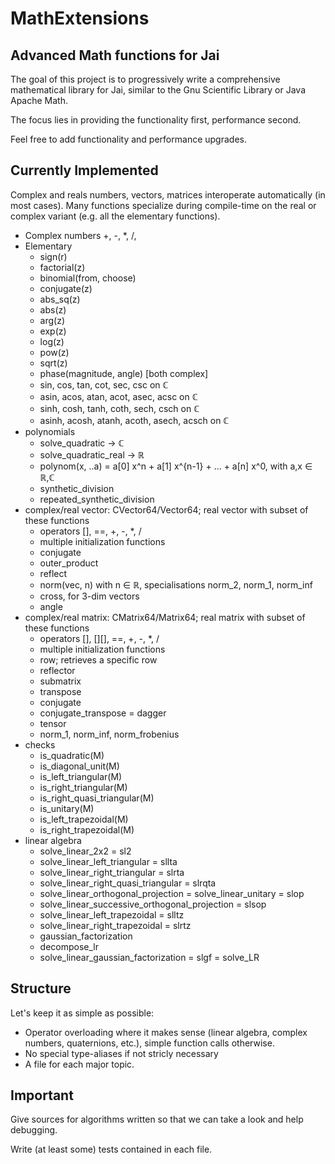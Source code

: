 # MathExtensions

## Advanced Math functions for Jai

The goal of this project is to progressively write a comprehensive
mathematical library for Jai, similar to the Gnu Scientific Library or Java Apache Math.

The focus lies in providing the functionality first, performance
second. 

Feel free to add functionality and performance upgrades.

## Currently Implemented

Complex and reals numbers, vectors, matrices interoperate automatically (in most cases).
Many functions specialize during compile-time on the real or complex variant (e.g. all the elementary functions).

- Complex numbers +, -, *, /,
- Elementary
    - sign(r)
    - factorial(z)
    - binomial(from, choose)
    - conjugate(z)
    - abs_sq(z)
    - abs(z)
    - arg(z)
    - exp(z)
    - log(z)
    - pow(z)
    - sqrt(z)
    - phase(magnitude, angle) [both complex]
    - sin, cos, tan, cot, sec, csc on ℂ
    - asin, acos, atan, acot, asec, acsc on ℂ
    - sinh, cosh, tanh, coth, sech, csch on ℂ
    - asinh, acosh, atanh, acoth, asech, acsch on ℂ
- polynomials
    - solve_quadratic -> ℂ
    - solve_quadratic_real -> ℝ
    - polynom(x, ..a) = a[0] x^n + a[1] x^{n-1} + ... + a[n] x^0, with a,x ∈ ℝ,ℂ
    - synthetic_division
    - repeated_synthetic_division
- complex/real vector: CVector64/Vector64; real vector with subset of these functions
    - operators [], ==, +, -, *, /
    - multiple initialization functions
    - conjugate
    - outer_product
    - reflect
    - norm(vec, n) with n ∈ ℝ, specialisations norm_2, norm_1, norm_inf
    - cross, for 3-dim vectors
    - angle
- complex/real matrix: CMatrix64/Matrix64; real matrix with subset of these functions
    - operators [], [][], ==, +, -, *, /
    - multiple initialization functions
    - row; retrieves a specific row
    - reflector
    - submatrix
    - transpose
    - conjugate
    - conjugate_transpose = dagger
    - tensor
    - norm_1, norm_inf, norm_frobenius
- checks
    - is_quadratic(M)
    - is_diagonal_unit(M)
    - is_left_triangular(M)
    - is_right_triangular(M)
    - is_right_quasi_triangular(M)
    - is_unitary(M)
    - is_left_trapezoidal(M)
    - is_right_trapezoidal(M)
- linear algebra
    - solve_linear_2x2 = sl2
    - solve_linear_left_triangular = sllta
    - solve_linear_right_triangular = slrta
    - solve_linear_right_quasi_triangular = slrqta
    - solve_linear_orthogonal_projection = solve_linear_unitary = slop
    - solve_linear_successive_orthogonal_projection = slsop
    - solve_linear_left_trapezoidal = slltz
    - solve_linear_right_trapezoidal = slrtz
    - gaussian_factorization
    - decompose_lr
    - solve_linear_gaussian_factorization = slgf = solve_LR


## Structure

Let's keep it as simple as possible:

- Operator overloading where it makes sense (linear algebra, complex numbers, quaternions, etc.), simple function calls otherwise.
- No special type-aliases if not stricly necessary
- A file for each major topic.

## Important

Give sources for algorithms written so that we can take a look and help debugging.

Write (at least some) tests contained in each file.
